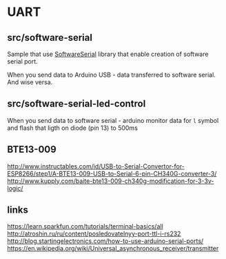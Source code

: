 # UART

## src/software-serial

Sample that use [SoftwareSerial](https://www.arduino.cc/en/Reference/SoftwareSerial) library that enable creation of software serial port.

When you send data to Arduino USB - data transferred to software serial. And wise versa.

## src/software-serial-led-control

When you send data to software serial - arduino monitor data for `l` symbol and flash that ligth on diode (pin 13) to 500ms

## BTE13-009

http://www.instructables.com/id/USB-to-Serial-Convertor-for-ESP8266/step1/A-BTE13-009-USB-to-Serial-6-pin-CH340G-converter-3/
http://www.kupply.com/baite-bte13-009-ch340g-modification-for-3-3v-logic/

## links

https://learn.sparkfun.com/tutorials/terminal-basics/all  
http://atroshin.ru/ru/content/posledovatelnyy-port-ttl-i-rs232  
http://blog.startingelectronics.com/how-to-use-arduino-serial-ports/  
https://en.wikipedia.org/wiki/Universal_asynchronous_receiver/transmitter  
